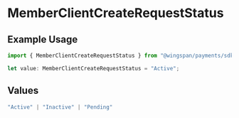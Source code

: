 # MemberClientCreateRequestStatus

## Example Usage

```typescript
import { MemberClientCreateRequestStatus } from "@wingspan/payments/sdk/models/shared";

let value: MemberClientCreateRequestStatus = "Active";
```

## Values

```typescript
"Active" | "Inactive" | "Pending"
```